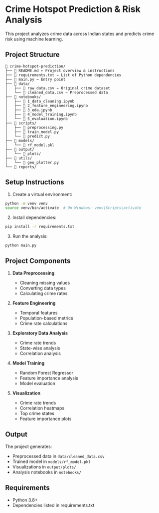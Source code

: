 # Crime Hotspot Prediction & Risk Analysis

This project analyzes crime data across Indian states and predicts crime risk using machine learning.

## Project Structure
```
📁 crime-hotspot-prediction/
├── 📄 README.md ← Project overview & instructions
├── 📄 requirements.txt ← List of Python dependencies
├── 📄 main.py ← Entry point
├── 📁 data/
│   ├── 📄 raw_data.csv ← Original crime dataset
│   └── 📄 cleaned_data.csv ← Preprocessed data
├── 📁 notebooks/
│   ├── 📄 1_data_cleaning.ipynb
│   ├── 📄 2_feature_engineering.ipynb
│   ├── 📄 3_eda.ipynb
│   ├── 📄 4_model_training.ipynb
│   └── 📄 5_evaluation.ipynb
├── 📁 scripts/
│   ├── 📄 preprocessing.py
│   ├── 📄 train_model.py
│   └── 📄 predict.py
├── 📁 models/
│   └── 📄 rf_model.pkl
├── 📁 output/
│   └── 📁 plots/
├── 📁 utils/
│   └── 📄 geo_plotter.py
└── 📁 reports/
```

## Setup Instructions

1. Create a virtual environment:
```bash
python -m venv venv
source venv/bin/activate  # On Windows: venv\Scripts\activate
```

2. Install dependencies:
```bash
pip install -r requirements.txt
```

3. Run the analysis:
```bash
python main.py
```

## Project Components

1. **Data Preprocessing**
   - Cleaning missing values
   - Converting data types
   - Calculating crime rates

2. **Feature Engineering**
   - Temporal features
   - Population-based metrics
   - Crime rate calculations

3. **Exploratory Data Analysis**
   - Crime rate trends
   - State-wise analysis
   - Correlation analysis

4. **Model Training**
   - Random Forest Regressor
   - Feature importance analysis
   - Model evaluation

5. **Visualization**
   - Crime rate trends
   - Correlation heatmaps
   - Top crime states
   - Feature importance plots

## Output

The project generates:
- Preprocessed data in `data/cleaned_data.csv`
- Trained model in `models/rf_model.pkl`
- Visualizations in `output/plots/`
- Analysis notebooks in `notebooks/`

## Requirements
- Python 3.8+
- Dependencies listed in requirements.txt 